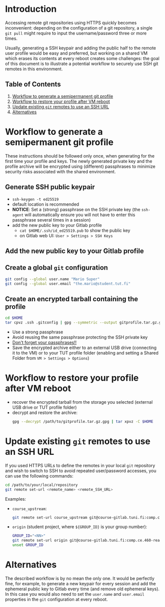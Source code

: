 # Introduction

Accessing remote git repositories using HTTPS quickly becomes inconvenient: depending on the configuration of a git repository, a single `git pull` might require to input the username/password three or more times.

Usually, generating a SSH keypair and adding the public half to the remote user profile would be easy and preferred, but working on a shared VM which erases its contents at every reboot creates some challenges: the goal of this document is to illustrate a potential workflow to securely use SSH git remotes in this environment.

## Table of Contents

1. [Workflow to generate a semipermanent git profile](#workflow-to-generate-a-semipermanent-git-profile)
2. [Workflow to restore your profile after VM reboot](#workflow-to-restore-your-profile-after-vm-reboot)
3. [Update existing `git` remotes to use an SSH URL](#update-existing-git-remotes-to-use-an-ssh-url)
4. [Alternatives](#alternatives)




# Workflow to generate a semipermanent git profile

These instructions should be followed only once, when generating for the first time your profile and keys.
The newly generated private key and the profile archive will be encrypted using (different) passphrases to minimize security risks associated with the shared environment.

## Generate SSH public keypair

- `ssh-keygen -t ed25519`
- default location is recommended
- **NOTICE**: Set a (strong) passphrase on the SSH private key (the `ssh-agent` will automatically ensure you will not have to enter this passphrase several times in a session)
- add the new public key to your Gitlab profile
  - `cat $HOME/.ssh/id_ed25519.pub` to show the public key
  - on Gitlab web UI: `User > Settings > SSH Keys`

## Add the new public key to your Gitlab profile

## Create a global `git` configuration

~~~bash
git config --global user.name "Mario Super"
git config --global user.email "the.mario@student.tut.fi"
~~~

## Create an encrypted tarball containing the profile

~~~bash
cd $HOME
tar cpvz .ssh .gitconfig | gpg --symmetric --output gitprofile.tar.gz.gpg
~~~

- Use a strong passphrase
- Avoid reusing the same passphrase protecting the SSH private key
- <u>Don't forget your passphrases!!</u>
- Save the encrypted archive either to an external USB drive (connecting it to the VM) or to your TUT profile folder (enabling and setting a Shared Folder from `VM > Settings > Options`)







# Workflow to restore your profile after VM reboot

- recover the encrypted tarball from the storage you selected (external USB drive or TUT profile folder)
- decrypt and restore the archive:
  ~~~bash
  gpg --decrypt /path/to/gitprofile.tar.gz.gpg | tar xpvz -C $HOME
  ~~~



# Update existing `git` remotes to use an SSH URL

If you used HTTPS URLs to define the remotes in your local `git` repository and wish to switch to SSH to avoid repeated user/password accesses, you can use the following commands:

~~~bash
cd /path/to/your/local/repository
git remote set-url <remote_name> <remote_SSH_URL>
~~~

Examples:

- `course_upstream`:
  ~~~bash
  git remote set-url course_upstream git@course-gitlab.tuni.fi:comp.ce.460-real-time-systems_2023-2024/course_upstream.git
  ~~~
- `origin` (student project, where `${GROUP_ID}` is your group number):
  ~~~bash
  GROUP_ID="<NN>"
  git remote set-url origin git@course-gitlab.tuni.fi:comp.ce.460-real-time-systems_2023-2024/${GROUP_ID}.git
  unset GROUP_ID
  ~~~


# Alternatives

The described workflow is by no mean the only one.
It would be perfectly fine, for example, to generate a new keypair for every session and add the ephemeral public key to Gitlab every time (and remove old ephemeral keys). In this case you would also need to set the `user.name` and `user.email` properties in the `git` configuration at every reboot.
